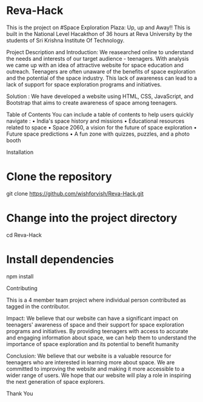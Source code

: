 # Reva-Hack
This is the project on #Space Exploration Plaza: Up, up and Away!! This is built in the National Level Hacakthon of 36 hours at Reva University by the students of Sri Krishna Institute Of Technology.

Project Description and Introduction:
We reasearched online to understand the needs and interests of our target audience - teenagers.
With analysis we came up with an idea of attractive website for space education and outreach. 
Teenagers are often unaware of the benefits of space exploration and the potential of the space industry.
This lack of awareness can lead to a lack of support for space exploration programs and initiatives.

Solution :
We have developed a website using HTML, CSS, JavaScript, and Bootstrap that aims to create awareness of space among teenagers.

 Table of Contents
You can include a table of contents to help users quickly navigate :
   • India's space history and missions
   • Educational resources related to space
   • Space 2060, a vision for the future of space exploration
   • Future space predictions
   • A fun zone with quizzes, puzzles, and a photo booth

Installation
# Clone the repository
git clone https://github.com/wishforvish/Reva-Hack.git
# Change into the project directory
cd Reva-Hack
# Install dependencies
npm install

Contributing

This is a 4 member team project where individual person contributed as tagged in the contributor.

Impact:
We believe that our website can have a significant impact on teenagers' awareness of space and their support for space exploration programs and initiatives. 
By providing teenagers with access to accurate and engaging information about space, we can help them to understand the importance of space exploration and its potential to benefit humanity

Conclusion: 
We believe that our website is a valuable resource for teenagers who are interested in learning more about space. 
We are committed to improving the website and making it more accessible to a wider range of users. 
We hope that our website will play a role in inspiring the next generation of space explorers.

Thank You
